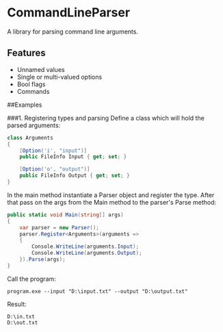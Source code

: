 # CommandLineParser 
A library for parsing command line arguments.

## Features
- Unnamed values
- Single or multi-valued options
- Bool flags
- Commands

##Examples

###1. Registering types and parsing
Define a class which will hold the parsed arguments:
```csharp
class Arguments
{
    [Option('i', "input")]
    public FileInfo Input { get; set; }

    [Option('o', "output")]
    public FileInfo Output { get; set; }
}
```

In the main method instantiate a Parser object and register the type. After that pass on the args from the Main method to the parser's Parse method:
```csharp
public static void Main(string[] args)
{
    var parser = new Parser();
    parser.Register<Arguments>(arguments =>
    {
        Console.WriteLine(arguments.Input);
        Console.WriteLine(arguments.Output);
    }).Parse(args);
}
```

Call the program:
```
program.exe --input "D:\input.txt" --output "D:\output.txt"
```

Result:
```
D:\in.txt
D:\out.txt
```
